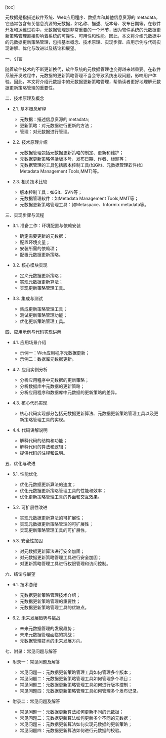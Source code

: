 
[toc]                    
                
                
元数据是指描述软件系统、Web应用程序、数据库和其他信息资源的 metadata，它通常包含有关信息资源的元数据，如名称、描述、版本号、发布日期等。在软件开发和运维过程中，元数据管理是非常重要的一个环节，因为软件系统的元数据更新策略管理直接影响着系统的可靠性、可用性和性能。因此，本文将介绍元数据中的元数据更新策略管理，包括基本概念、技术原理、实现步骤、应用示例与代码实现讲解、优化与改进以及结论和展望。

一、引言

随着软件技术的不断更新换代，软件系统的元数据管理也变得越来越重要。在软件系统开发过程中，元数据的更新策略管理不当会导致系统出现问题，影响用户体验。因此，本文将介绍元数据中的元数据更新策略管理，帮助读者更好地理解元数据更新策略管理的重要性。

二、技术原理及概念

- 2.1. 基本概念解释
    - 元数据：描述信息资源的 metadata;
    - 更新策略：对元数据进行更新的方法；
    - 管理：对元数据进行管理。

- 2.2. 技术原理介绍
    - 元数据管理包括元数据更新策略的制定、更新和维护；
    - 元数据更新策略包括版本号、发布日期、作者、标题等；
    - 元数据管理的工具包括版本控制工具(如Git)、元数据管理软件(如Metadata Management Tools,MMT)等。

- 2.3. 相关技术比较
    - 版本控制工具：如Git、SVN等；
    - 元数据管理软件：如Metadata Management Tools,MMT等；
    - 元数据更新策略管理工具：如Metaspace、Informix metadata等。

三、实现步骤与流程

- 3.1. 准备工作：环境配置与依赖安装
    - 确定需要更新的元数据；
    - 配置环境变量；
    - 安装所需的依赖项；
    - 配置元数据更新策略。

- 3.2. 核心模块实现
    - 定义元数据更新策略；
    - 实现元数据更新算法；
    - 实现更新策略管理工具。

- 3.3. 集成与测试
    - 集成更新策略管理工具；
    - 测试更新策略管理功能；
    - 优化更新策略管理工具。

四、应用示例与代码实现讲解

- 4.1. 应用场景介绍
    - 示例一：Web应用程序元数据更新；
    - 示例二：数据库元数据更新。

- 4.2. 应用实例分析
    - 分析应用程序中元数据的更新策略；
    - 分析数据库中元数据的更新策略；
    - 分析应用程序和数据库中元数据的更新策略的差异。

- 4.3. 核心代码实现
    - 核心代码实现部分包括元数据更新算法、元数据更新策略管理工具以及更新策略管理工具的实现。

- 4.4. 代码讲解说明
    - 解释代码的结构和功能；
    - 解释代码的算法和逻辑；
    - 提供代码的注释和说明。

五、优化与改进

- 5.1. 性能优化
    - 优化元数据更新算法的速度；
    - 优化元数据更新策略管理工具的性能和效率；
    - 优化更新策略管理工具的界面和交互效果。

- 5.2. 可扩展性改进
    - 实现元数据更新算法的可扩展性；
    - 实现元数据更新策略管理的可扩展性；
    - 实现更新策略管理工具的可扩展性。

- 5.3. 安全性加固
    - 对元数据更新算法进行安全加固；
    - 对元数据更新策略管理工具进行安全加固；
    - 对更新策略管理工具进行权限管理和访问控制。

六、结论与展望

- 6.1. 技术总结
    - 元数据更新策略管理技术介绍；
    - 元数据更新策略管理的重要性；
    - 元数据更新策略管理工具的优缺点。

- 6.2. 未来发展趋势与挑战
    - 未来元数据管理的发展趋势；
    - 未来元数据管理面临的挑战；
    - 元数据管理技术的未来发展方向。

七、附录：常见问题与解答

- 附录一：常见问题及解答
    - 常见问题一：元数据更新策略管理工具如何管理多个版本；
    - 常见问题二：元数据更新策略管理工具如何管理多个项目；
    - 常见问题三：元数据更新策略管理工具如何进行版本控制；
    - 常见问题四：元数据更新策略管理工具如何管理多个发布记录。

- 附录二：常见问题及解答
    - 常见问题一：元数据更新算法如何更新不同的元数据；
    - 常见问题二：元数据更新算法如何更新多个不同的元数据；
    - 常见问题三：元数据更新算法如何实现元数据的更新策略；
    - 常见问题四：元数据更新算法如何进行元数据的校验。

